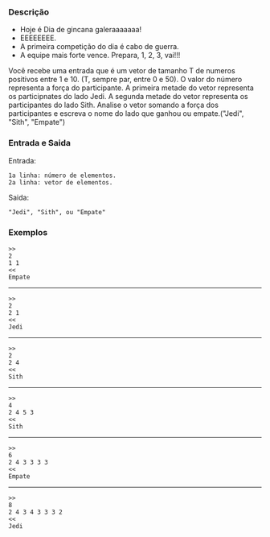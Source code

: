 ### Descrição

- Hoje é Dia de gincana galeraaaaaaa!
- EEEEEEEE.
- A primeira competição do dia é cabo de guerra.
- A equipe mais forte vence. Prepara, 1, 2, 3, vai!!!


Você recebe uma entrada que é um vetor de tamanho T de numeros
positivos entre 1 e 10. (T, sempre par, entre 0 e 50).
O valor do número representa a força do participante.
A primeira metade do vetor representa os participnates do lado Jedi.
A segunda metade do vetor representa os participantes do lado Sith.
Analise o vetor somando a força dos participantes e escreva o nome
do lado que ganhou ou empate.("Jedi", "Sith", "Empate")

### Entrada e Saida

Entrada:

    1a linha: número de elementos.
    2a linha: vetor de elementos.

Saida:

    "Jedi", "Sith", ou "Empate"

### Exemplos
    >>
    2
    1 1
    <<
    Empate
---
    >>
    2
    2 1
    <<
    Jedi
---
    >>
    2
    2 4
    <<
    Sith
---
    >>
    4
    2 4 5 3
    <<
    Sith
---
    >>
    6
    2 4 3 3 3 3
    <<
    Empate
---
    >>
    8
    2 4 3 4 3 3 3 2
    <<
    Jedi
